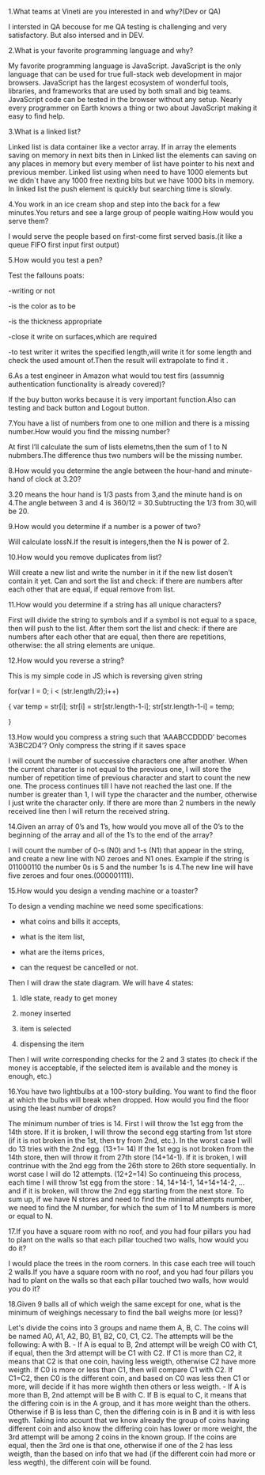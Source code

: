 1.What teams at Vineti are you interested in and why?(Dev or QA)

I intersted in QA becouse for me QA testing is challenging and very satisfactory. But also intersed and in DEV.

2.What is your favorite programming language and why?

My favorite programming language is JavaScript. JavaScript is the only language that can be used for true full-stack web development in major browsers. JavaScript has the largest ecosystem of wonderful tools, libraries, and frameworks that are used by both small and big teams. JavaScript code can be tested in the browser without any setup. Nearly every programmer on Earth knows a thing or two about JavaScript making it easy to find help.

3.What is a linked list?

Linked list is data container like a vector array. If in array the elements saving on memory in next bits then in Linked list the elements
can saving on any places in memory but every member of list have pointer to his next and previous member. Linked list using when need to have 1000
elements but we didn`t have any  1000 free nexting bits but we have 1000 bits in memory.
In linked list the push element is quickly but searching time is slowly.

4.You work in an ice cream shop and step into the back for a few minutes.You returs and see a large group of people waiting.How would you serve them?

I would serve the people based on first-come first served basis.(it like a queue FIFO first input first output)

5.How would you test a pen?

Test the fallouns poats:

-writing or not

-is the color as to be

-is the thickness appropriate

-close it write on surfaces,which are required

-to test writer it writes the specified length,will write it for some length and check the used amount of.Then the result will extrapolate to find it .

6.As a test engineer in Amazon what would tou test firs (assumnig authentication functionality is already covered)?

If the buy button works because it is very important function.Also can testing and back button and Logout button.

7.You have a list of numbers from one to one million and there is a missing number.How would you find the missing number?

At first I’ll calculate the sum of lists elemetns,then the sum of 1 to N nubmbers.The difference thus two numbers will be the missing number.

8.How would you determine the angle between the hour-hand and minute-hand of clock at 3.20?

3.20 means the hour hand is 1/3 pasts from 3,and the minute hand is on 4.The angle between 3 and 4 is 360/12 = 30.Subtructing the 1/3 from 30,will be 20.

9.How would you determine if a number is a power of two?

Will calculate lossN.If the result is integers,then the N is power of 2.

10.How would you remove duplicates from list?

Will create a new list and write the number in it if the new list dosen’t contain it yet. Can and sort the list and check: if there are numbers after each other that are equal, if equal remove from list.

11.How would you determine if a string has all unique characters?

First will divide the string to symbols and if a symbol is not equal to a space, then will push to the list. After them sort the list and check: if there are numbers after each other that are equal, then there are repetitions, otherwise: the all string elements are unique.

12.How would you reverse a string?

This is my simple code in JS which is reversing given string

for(var I = 0; i < (str.length/2);i++)

{
var temp = str[i];
str[i] = str[str.length-1-i];
str[str.length-1-i] = temp;

}

13.How would you compress a string such that ‘AAABCCDDDD’ becomes ‘A3BC2D4’? Only compress the string if it saves space

I will count the number of successive characters one after another. When the current character is not equal to the previous one, I will store the number of repetition time of previous character and start to count the new one. The process continues till I have not reached the last one. If the number is greater than 1, I will type the character and the number, otherwise I just write the character only. If there are more than 2 numbers in the newly received line then I will return the received string.

14.Given an array of 0’s and 1’s, how would you move all of the 0’s to the beginning of the array and all of the 1’s to the end of the array?

I will count the number of 0-s (N0) and 1-s (N1) that appear in the string, and create a new line with N0 zeroes and N1 ones. Example if the string is 011000110 the number 0s is 5 and the number 1s is 4.The new line will have five zeroes and four ones.(000001111).

15.How would you design a vending machine or a toaster?

To design a vending machine we need some specifications:

- what coins and bills it accepts, 

- what is the item list, 

- what are the items prices,

- can the request be cancelled or not.

Then I will draw the state diagram. We will have 4 states:

1) Idle state, ready to get money

2) money inserted

3) item is selected

4) dispensing the item

Then I will write corresponding checks for the 2 and 3 states (to check if the money is acceptable, if the selected item is available and the money is enough, etc.)

16.You have two lightbulbs at a 100-story building. You want to find the floor at which the bulbs will break when dropped. How would you find the floor using the least number of drops?

The minimum number of tries is 14. First I will throw the 1st egg from the 14th store. If it is broken, I will throw the second egg starting from 1st store (if it is not broken in the 1st, then try from 2nd, etc.). In the worst case I will do 13 tries with the 2nd egg. (13+1= 14) If the 1st egg is not broken from the 14th store, then will throw it from 27th store (14+14-1). If it is broken, I will contrinue with the 2nd egg from the 26th store to 26th store sequentially. In worst case I will do 12 attempts. (12+2=14) So continueing this process, each time I will throw 1st egg from the store : 14, 14+14-1, 14+14+14-2, … and if it is broken, will throw the 2nd egg starting from the next store. To sum up, if we have N stores and need to find the minimal attempts number, we need to find the M number, for which the sum of 1 to M numbers is more or equal to N.

17.If you have a square room with no roof, and you had four pillars you had to plant on the walls so that each pillar touched two walls, how would you do it?

I would place the trees in the room corners. In this case each tree will touch 2 walls.If you have a square room with no roof, and you had four pillars you had to plant on the walls so that each pillar touched two walls, how would you do it?

18.Given 9 balls all of which weigh the same except for one, what is the minimum of weighings necessary to find the ball weighs more (or less)?

Let's divide the coins into 3 groups and name them A, B, C. The coins will be named A0, A1, A2, B0, B1, B2, C0, C1, C2.
The attempts will be the following:
 A with B.
    - If A is equal to B, 2nd attempt will be weigh C0 with C1, if equal, then the 3rd attempt will be C1 with C2. If C1 is more than C2, it means that C2 is that one coin, having less weigth, otherwise C2 have more weigth.
      If C0 is more or less than C1, then will compare C1 with C2. If C1=C2, then C0 is the different coin, and based on C0 was less then C1 or more, will decide if it has more wighth then others or less weigth.
    - If A is more than B, 2nd attempt will be B with C. If B is equal to C, it means that the differing coin is in the A group, and it has more weight than the others. Otherwise if B is less than C, then the differing coin is in B and it is with less wegth.
      Taking into acount that we know already the group of coins having different coin and also know the differing coin has lower or more weight, the 3rd attempt will be among 2 coins in the known group. If the coins are equal, then the 3rd one is that one, otherwise
      if one of the 2 has less weigth, than the based on info that we had (if the different coin had more or less wegth), the different coin will be found.
